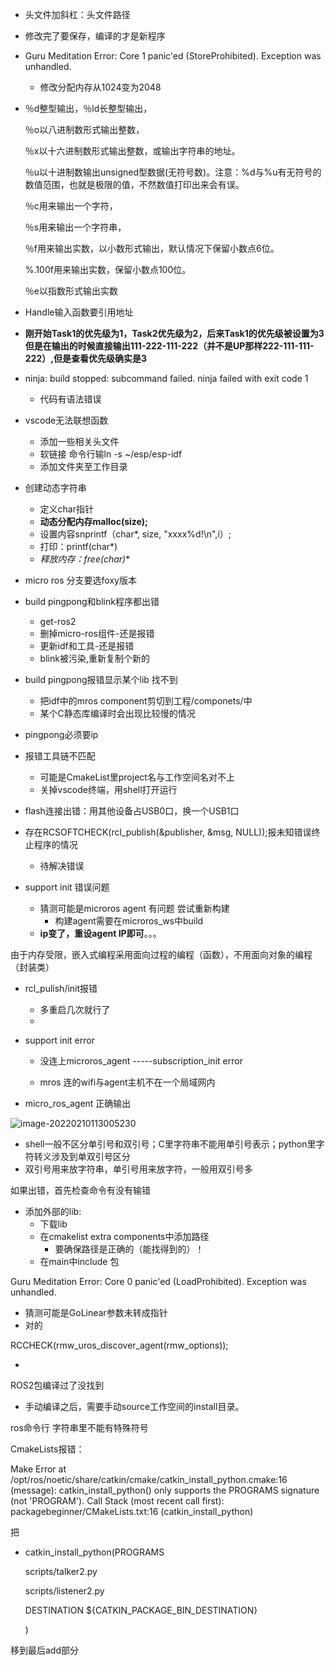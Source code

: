 * 头文件加斜杠：头文件路径

* 修改完了要保存，编译的才是新程序

* Guru Meditation Error: Core  1 panic'ed (StoreProhibited). Exception was unhandled.
  * 修改分配内存从1024变为2048

* ％d整型输出，％ld长整型输出，

  ％o以八进制数形式输出整数，

  ％x以十六进制数形式输出整数，或输出字符串的地址。

  ％u以十进制数输出unsigned型数据(无符号数)。注意：%d与%u有无符号的数值范围，也就是极限的值，不然数值打印出来会有误。

  ％c用来输出一个字符，

  ％s用来输出一个字符串，

  ％f用来输出实数，以小数形式输出，默认情况下保留小数点6位。

  %.100f用来输出实数，保留小数点100位。

  ％e以指数形式输出实数

* Handle输入函数要引用地址

* **刚开始Task1的优先级为1，Task2优先级为2，后来Task1的优先级被设置为3**
  **但是在输出的时候直接输出111-222-111-222（并不是UP那样222-111-111-222）,但是查看优先级确实是3**

* ninja: build stopped: subcommand failed.
  ninja failed with exit code 1
  * 代码有语法错误

* vscode无法联想函数
  * 添加一些相关头文件
  * 软链接 命令行输ln -s ~/esp/esp-idf
  * 添加文件夹至工作目录

* 创建动态字符串
  * 定义char指针
  * **动态分配内存malloc(size);**
  * 设置内容snprintf（char*, size, "xxxx%d!\n",i）;
  * 打印：printf(char*)
  * **释放内存：free(char*)**

* micro ros 分支要选foxy版本

* build pingpong和blink程序都出错
  * get-ros2
  * 删掉micro-ros组件-还是报错
  * 更新idf和工具-还是报错
  * blink被污染,重新复制个新的

* build pingpong报错显示某个lib 找不到

  * 把idf中的mros component剪切到工程/componets/中
  * 某个C静态库编译时会出现比较慢的情况

* pingpong必须要ip

* 报错工具链不匹配

  * 可能是CmakeList里project名与工作空间名对不上
  * 关掉vscode终端，用shell打开运行

* flash连接出错：用其他设备占USB0口，换一个USB1口

* 存在RCSOFTCHECK(rcl_publish(&publisher, &msg, NULL));报未知错误终止程序的情况
  * 待解决错误

* support init 错误问题
  * 猜测可能是microros agent 有问题 尝试重新构建
    * 构建agent需要在microros_ws中build
  * **ip变了，重设agent IP即可**。。。

由于内存受限，嵌入式编程采用面向过程的编程（函数），不用面向对象的编程（封装类）

* rcl_pulish/init报错
  * 多重启几次就行了
  * 

* support init error

  * 没连上microros_agent      -----subscription_init error

  * mros 连的wifi与agent主机不在一个局域网内

* micro_ros_agent 正确输出

![image-20220210113005230](/home/maoyuxuan/.config/Typora/typora-user-images/image-20220210113005230.png)

* shell一般不区分单引号和双引号；C里字符串不能用单引号表示；python里字符转义涉及到单双引号区分
* 双引号用来放字符串，单引号用来放字符，一般用双引号多

如果出错，首先检查命令有没有输错

* 添加外部的lib:
  * 下载lib
  * 在cmakelist extra components中添加路径
    * 要确保路径是正确的（能找得到的）！
  * 在main中include 包

Guru Meditation Error: Core  0 panic'ed (LoadProhibited). Exception was unhandled.

* 猜测可能是GoLinear参数未转成指针
* 对的

RCCHECK(rmw_uros_discover_agent(rmw_options));

* 

ROS2包编译过了没找到

* 手动编译之后，需要手动source工作空间的install目录。

ros命令行 字符串里不能有特殊符号

CmakeLists报错：

Make Error at /opt/ros/noetic/share/catkin/cmake/catkin_install_python.cmake:16 (message):
  catkin_install_python() only supports the PROGRAMS signature (not
  'PROGRAM').
Call Stack (most recent call first):
  packagebeginner/CMakeLists.txt:16 (catkin_install_python)

把

* catkin_install_python(PROGRAMS

    scripts/talker2.py

    scripts/listener2.py

    DESTINATION ${CATKIN_PACKAGE_BIN_DESTINATION}

  )

移到最后add部分
